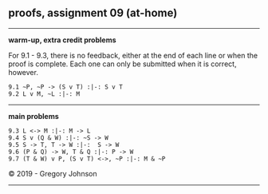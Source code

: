 ## proofs, assignment 09 (at-home)

---

**warm-up, extra credit problems**

For 9.1 - 9.3, there is no feedback, either at the end of each line or when the proof is complete. Each one can only be submitted when it is correct, however. 

~~~{.ProofChecker .JohnsonSL options="fonts tabindent render resize" guides="fitch" feedback="none" points="1" late-credit="1"}
9.1 ~P, ~P -> (S v T) :|-: S v T
9.2 L v M, ~L :|-: M 
~~~

---

**main problems**

~~~{.ProofChecker .JohnsonSL options="fonts tabindent render resize" guides="fitch" points="20" late-credit="16"}
9.3 L <-> M :|-: M -> L
9.4 S v (Q & W) :|-: ~S -> W
9.5 S -> T, T -> W :|-:  S -> W
9.6 (P & Q) -> W, T & Q :|-: P -> W
9.7 (T & W) v P, (S v T) <->, ~P :|-: M & ~P
~~~

<p>&copy; 2019 - <script>document.write(new Date().getFullYear())</script> Gregory Johnson</p>

---